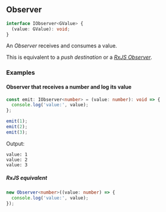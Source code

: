 ## Observer

```ts
interface IObserver<GValue> {
  (value: GValue): void;
}
```

An *Observer* receives and consumes a value.

This is equivalent to a *push destination* or a *[RxJS Observer](https://rxjs-dev.firebaseapp.com/guide/observer)*.

### Examples

#### Observer that receives a number and log its value

```ts
const emit: IObserver<number> = (value: number): void => {
  console.log('value:', value);
};

emit(1);
emit(2);
emit(3);
```

Output:

```text
value: 1
value: 2
value: 3
```

##### RxJS equivalent

```ts
new Observer<number>((value: number) => {
  console.log('value:', value);
});
```


